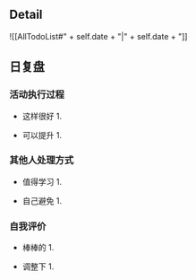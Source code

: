 ## Detail
![[AllTodoList#" + self.date + "|" + self.date + "]]

## 日复盘

### 活动执行过程
* 这样很好
    1. 

* 可以提升
    1. 

### 其他人处理方式
* 值得学习
    1. 

* 自己避免
    1. 

### 自我评价
* 棒棒的
    1. 

* 调整下
    1. 
